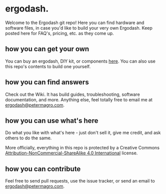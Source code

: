 # ergodash.
Welcome to the Ergodash git repo! Here you can find hardware and software files, in case you'd like to build your very own Ergodash. Keep posted here for FAQ's, pricing, etc. as they come up.

## how you can get your own
You can buy an ergodash, DIY kit, or components [here](https://petermagro.com/ergodash/buy). You can also use this repo's contents to build one yourself.

## how you can find answers
Check out the Wiki. It has build guides, troubleshooting, software documentation, and more. Anything else, feel totally free to email me at ergodash@petermagro.com.

## how you can use what's here
Do what you like with what's here - just don't sell it, give me credit, and ask others to do the same.

More officially, everything in this repo is protected by a Creative Commons [Attribution-NonCommercial-ShareAlike 4.0 International](
https://creativecommons.org/licenses/by-nc-sa/4.0/) license.

## how you can contribute
Feel free to send pull requests, use the issue tracker, or send an email to ergodash@petermagro.com.